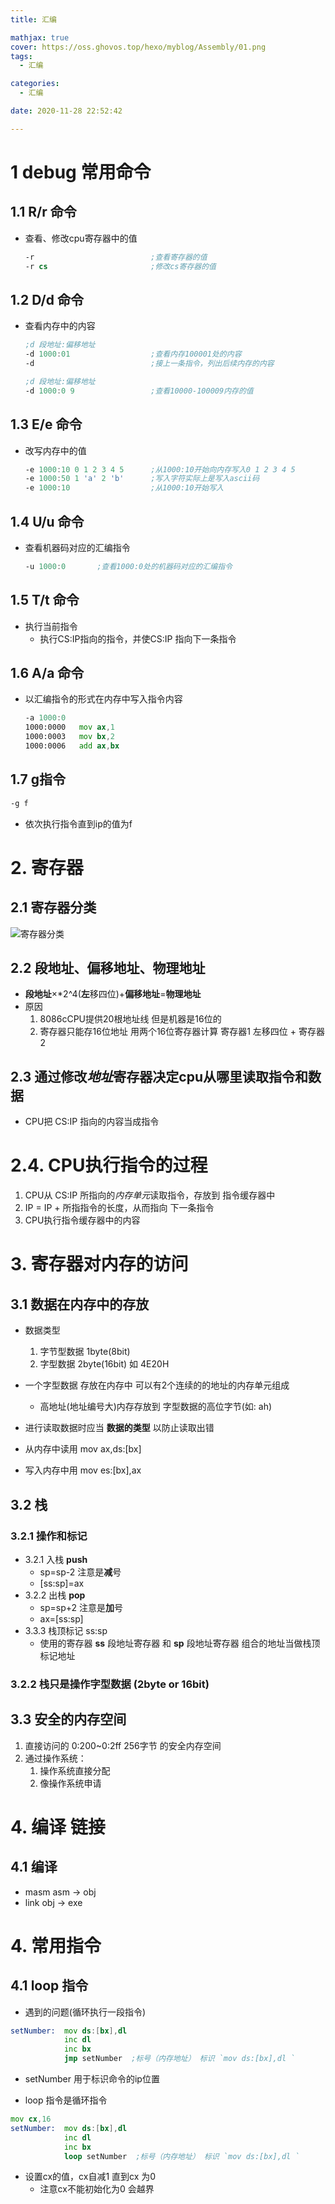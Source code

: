 ```yaml
---
title: 汇编

mathjax: true
cover: https://oss.ghovos.top/hexo/myblog/Assembly/01.png
tags:
  - 汇编

categories:
  - 汇编

date: 2020-11-28 22:52:42

---
```

# 1 debug 常用命令
## 1.1 R/r 命令
* 查看、修改cpu寄存器中的值
	```asm
	-r							;查看寄存器的值
	-r cs						;修改cs寄存器的值
	```

## 1.2 D/d 命令
* 查看内存中的内容
	```asm
	;d 段地址:偏移地址
	-d 1000:01					;查看内存100001处的内容
	-d							;接上一条指令，列出后续内存的内容

	;d 段地址:偏移地址
	-d 1000:0 9					;查看10000-100009内存的值
	```
	<!--more-->

## 1.3 E/e 命令
* 改写内存中的值
	```asm
	-e 1000:10 0 1 2 3 4 5      ;从1000:10开始向内存写入0 1 2 3 4 5
	-e 1000:50 1 'a' 2 'b'      ;写入字符实际上是写入ascii码
	-e 1000:10                  ;从1000:10开始写入
	```

## 1.4 U/u 命令
* 查看机器码对应的汇编指令
	```asm
	-u 1000:0       ;查看1000:0处的机器码对应的汇编指令
	```

## 1.5 T/t 命令
* 执行当前指令
	* 执行CS:IP指向的指令，并使CS:IP 指向下一条指令

## 1.6 A/a 命令
* 以汇编指令的形式在内存中写入指令内容
	```asm
	-a 1000:0
	1000:0000   mov ax,1
	1000:0003   mov bx,2
	1000:0006   add ax,bx
	```

## 1.7 g指令
```asm
-g f
```
* 依次执行指令直到ip的值为f

# 2. 寄存器

## 2.1 寄存器分类

![寄存器分类](https://oss.ghovos.top/hexo/myblog/Assembly/01.png "寄存器分类")

## 2.2 段地址、偏移地址、物理地址
* **段地址**×*2^4(**左**移四位)+**偏移地址**=**物理地址**
* 原因
	1. 8086cCPU提供20根地址线  但是机器是16位的
	2. 寄存器只能存16位地址 用两个16位寄存器计算     寄存器1 左移四位  + 寄存器2



## 2.3 通过修改*地址*寄存器决定cpu从哪里读取指令和数据
* CPU把 CS:IP 指向的内容当成指令


# 2.4. CPU执行指令的过程
1. CPU从 CS:IP  所指向的*内存单元*读取指令，存放到 指令缓存器中
2. IP = IP + 所指指令的长度，从而指向 下一条指令
3. CPU执行指令缓存器中的内容




# 3. 寄存器对内存的访问

## 3.1 数据在内存中的存放
* 数据类型
	1. 字节型数据 1byte(8bit)
	2. 字型数据 2byte(16bit)    如 4E20H
* 一个字型数据 存放在内存中 可以有2个连续的的地址的内存单元组成
	* 高地址(地址编号大)内存存放到 字型数据的高位字节(如: ah)

* 进行读取数据时应当 **数据的类型**   以防止读取出错

* 从内存中读用 mov ax,ds:[bx]
* 写入内存中用 mov es:[bx],ax

## 3.2 栈

### 3.2.1 操作和标记
* 3.2.1 入栈 **push**
	* sp=sp-2   注意是**减**号
	* [ss:sp]=ax
* 3.2.2 出栈 **pop**
	* sp=sp+2   注意是**加**号
	* ax=[ss:sp]
* 3.3.3 栈顶标记 ss:sp
	* 使用的寄存器 **ss** 段地址寄存器  和 **sp** 段地址寄存器  组合的地址当做栈顶标记地址

### 3.2.2 栈只是操作字型数据 (2byte or 16bit)

## 3.3 安全的内存空间
1. 直接访问的 0:200~0:2ff  256字节 的安全内存空间
2. 通过操作系统：
	1. 操作系统直接分配
	2. 像操作系统申请


# 4. 编译 链接
##  4.1 编译
* masm asm -> obj
* link obj -> exe




# 4. 常用指令

## 4.1 loop 指令
* 遇到的问题(循环执行一段指令)
```asm
setNumber:  mov ds:[bx],dl
			inc dl
			inc bx
			jmp setNumber  ;标号（内存地址） 标识 `mov ds:[bx],dl `
```
* setNumber 用于标识命令的ip位置

* loop 指令是循环指令
```asm
mov cx,16
setNumber:  mov ds:[bx],dl
			inc dl
			inc bx
			loop setNumber  ;标号（内存地址） 标识 `mov ds:[bx],dl `
```
* 设置cx的值，cx自减1 直到cx 为0
	* 注意cx不能初始化为0 会越界

